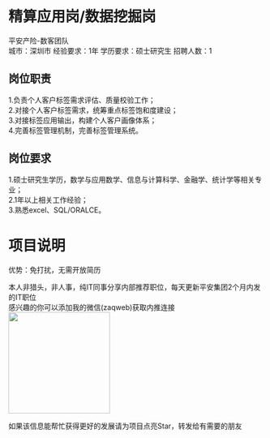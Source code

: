 # 精算应用岗/数据挖掘岗
平安产险-数客团队  
城市：深圳市 经验要求：1年 学历要求：硕士研究生  招聘人数：1

## 岗位职责
1.负责个人客户标签需求评估、质量校验工作；   
2.对接个人客户标签需求，统筹重点标签饱和度建设；   
3.对接标签应用输出，构建个人客户画像体系；   
4.完善标签管理机制，完善标签管理系统。

## 岗位要求
1.硕士研究生学历，数学与应用数学、信息与计算科学、金融学、统计学等相关专业；   
2.1年以上相关工作经验；   
3.熟悉excel、SQL/ORALCE。

# 项目说明

优势：免打扰，无需开放简历

本人非猎头，非人事，纯IT同事分享内部推荐职位，每天更新平安集团2个月内发的IT职位  
感兴趣的你可以添加我的微信(zaqweb)获取内推连接  
<img src="https://github.com/zaqweb/PA-IT-JOBS/blob/master/WechatICode.jpeg"  height="200" width="200">

如果该信息能帮忙获得更好的发展请为项目点亮Star，转发给有需要的朋友




